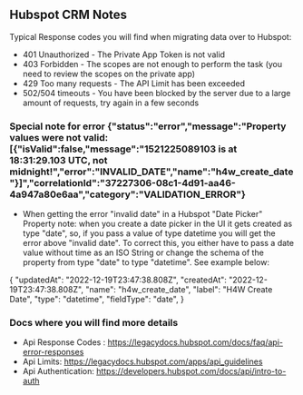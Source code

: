 
## Hubspot CRM Notes

Typical Response codes you will find when migrating data over to Hubspot:

- 401 Unauthorized      - The Private App Token is not valid
- 403 Forbidden         - The scopes are not enough to perform the task (you need to review the scopes on the private app)
- 429 Too many requests - The API Limit has been exceeded
- 502/504 timeouts      - You have been blocked by the server due to a large amount of requests, try again in a few seconds

### Special note for error {"status":"error","message":"Property values were not valid: [{\"isValid\":false,\"message\":\"1521225089103 is at 18:31:29.103 UTC, not midnight!\",\"error\":\"INVALID_DATE\",\"name\":\"h4w_create_date\"}]","correlationId":"37227306-08c1-4d91-aa46-4a947a80e6aa","category":"VALIDATION_ERROR"}

- When getting the error "invalid date" in a Hubspot "Date Picker" Property note: when you create a date picker in the UI it gets created as type "date", so, if you pass a value of type datetime you will get the error above "invalid date". To correct this, you either have to pass a date value without time as an ISO String or change the schema of the property from type "date" to type "datetime". See example below:

{
    "updatedAt": "2022-12-19T23:47:38.808Z",
    "createdAt": "2022-12-19T23:47:38.808Z",
    "name": "h4w_create_date",
    "label": "H4W Create Date",
    "type": "datetime",
    "fieldType": "date",
}

### Docs where you will find more details
- Api Response Codes : https://legacydocs.hubspot.com/docs/faq/api-error-responses
- Api Limits: https://legacydocs.hubspot.com/apps/api_guidelines
- Api Authentication: https://developers.hubspot.com/docs/api/intro-to-auth
